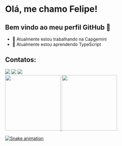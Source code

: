 # Olá, me chamo Felipe! 
## Bem vindo ao meu perfil GitHub 👋
- 🔭 Atualmente estou trabalhando na Capgemini
- 🌱 Atualmente estou aprendendo TypeScript 


## Contatos:
<div>
<a href="https://www.instagram.com/felipson007/" target="_blank"><img loading="lazy" src="https://img.shields.io/badge/-Instagram-%23E4405F?style=for-the-badge&logo=instagram&logoColor=white" target="_blank"></a>
<a href = "felipe.s.souza@outlook.com.br"><img loading="lazy" src="https://img.shields.io/badge/Gmail-D14836?style=for-the-badge&logo=gmail&logoColor=white" target="_blank"></a>
<a href="https://www.linkedin.com/in/felipe-silva-de-souza/" target="_blank"><img loading="lazy" src="https://img.shields.io/badge/-LinkedIn-%230077B5?style=for-the-badge&logo=linkedin&logoColor=white" target="_blank"></a>   
</div>

<div>
<a href="https://github.com/Felipson007">
<img loading="lazy" height="180em" src="https://github-readme-stats.vercel.app/api/top-langs/?username=Felipson007&layout=compact&langs_count=7&theme=dracula"/>
<img loading="lazy" height="180em" src="https://github-readme-stats.vercel.app/api?username=Felipson007&show_icons=true&theme=dracula&include_all_commits=true&count_private=true"/>
</div>

![Snake animation](https://github.com/Felipson007/Felipson007/blob/output/github-contribution-grid-snake.svg)
